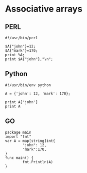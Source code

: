 # Associative arrays

## PERL

~~~~~~~~
#!/usr/bin/perl

$A{"john"}=12;
$A{"mark"}=170;
print %A;
print $A{"john"},"\n";
~~~~~~~~

## Python

~~~~~~~~
#!/usr/bin/env python

A = {'john': 12, 'mark': 170};

print A['john']
print A
~~~~~~~~

## GO

~~~~~~~~
package main
import "fmt"
var A = map[string]int{
        "john": 12,
        "mark":170,
}
func main() {
        fmt.Println(A)
}
~~~~~~~~
